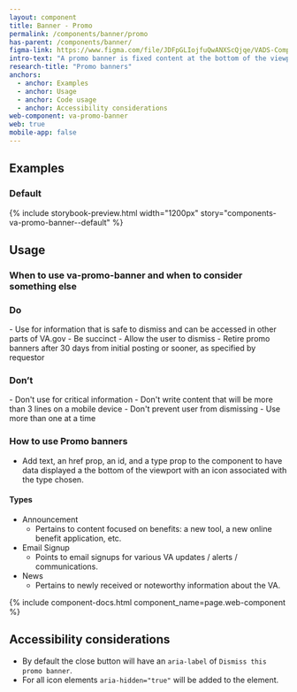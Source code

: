 ```yaml
---
layout: component
title: Banner - Promo
permalink: /components/banner/promo
has-parent: /components/banner/
figma-link: https://www.figma.com/file/JDFpGLIojfuQwANXScQjqe/VADS-Component-Example-Library?type=design&node-id=1173%3A5043&mode=design&t=vNilCSI60pQBiKkM-1
intro-text: "A promo banner is fixed content at the bottom of the viewport used for dismissible announcements such as new tools, news, etc."
research-title: "Promo banners"
anchors:
  - anchor: Examples
  - anchor: Usage
  - anchor: Code usage
  - anchor: Accessibility considerations
web-component: va-promo-banner
web: true
mobile-app: false
---
```


## Examples

### Default

{% include storybook-preview.html width="1200px" story="components-va-promo-banner--default" %}

## Usage

### When to use va-promo-banner and when to consider something else

<div class="do-dont">
<div class="do-dont__do">
<h3 class="do-dont__heading">Do</h3>
<div class="do-dont__content" markdown="1">
- Use for information that is safe to dismiss and can be accessed in other parts of VA.gov
- Be succinct
- Allow the user to dismiss
- Retire promo banners after 30 days from initial posting or sooner, as specified by requestor
</div>
</div>
<div class="do-dont__dont">
<h3 class="do-dont__heading">Don’t</h3>
<div class="do-dont__content" markdown="1">
- Don't use for critical information
- Don't write content that will be more than 3 lines on a mobile device
- Don't prevent user from dismissing
- Use more than one at a time
</div>
</div>
</div>

### How to use Promo banners
-  Add text, an href prop, an id, and a type prop to the component to have data displayed a the bottom of the viewport with an icon associated with the type chosen.

#### Types

- Announcement
    - Pertains to content focused on benefits: a new tool, a new online benefit application, etc.
- Email Signup
    - Points to email signups for various VA updates / alerts / communications.
- News
    - Pertains to newly received or noteworthy information about the VA.

{% include component-docs.html component_name=page.web-component %}

## Accessibility considerations

- By default the close button will have an `aria-label` of `Dismiss this promo banner`. 
- For all icon elements `aria-hidden="true"` will be added to the element.